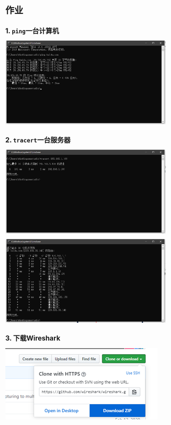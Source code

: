 # 作业

## 1. `ping`一台计算机

![1582812991288](homework/1582812991288.png)

## 2. `tracert`一台服务器

![1582813466700](homework/1582813466700.png)

![1582813763667](homework/1582813763667.png)

## 3. 下载Wireshark

![1582814142647](homework/1582814142647.png)

